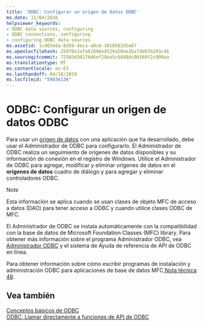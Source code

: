 ```yaml
---
title: 'ODBC: Configurar un origen de datos ODBC'
ms.date: 11/04/2016
helpviewer_keywords:
- ODBC data sources, configuring
- ODBC connections, configuring
- configuring ODBC data sources
ms.assetid: 1cd03e6a-8d59-4eca-a8c6-1010582d5e67
ms.openlocfilehash: 259f0e2afa61096e4529a50ee2ba7de07b293c46
ms.sourcegitcommit: 72583d30170d6ef29ea5c6848dc00169f2c909aa
ms.translationtype: MT
ms.contentlocale: es-ES
ms.lasthandoff: 04/18/2019
ms.locfileid: "59034136"
---
```

# <a name="odbc-configuring-an-odbc-data-source"></a>ODBC: Configurar un origen de datos ODBC

Para usar un [origen de datos](../../data/odbc/data-source-odbc.md) con una aplicación que ha desarrollado, debe usar el Administrador de ODBC para configurarlo. El Administrador de ODBC realiza un seguimiento de orígenes de datos disponibles y su información de conexión en el registro de Windows. Utilice el Administrador de ODBC para agregar, modificar y eliminar orígenes de datos en el **orígenes de datos** cuadro de diálogo y para agregar y eliminar controladores ODBC.

> [!NOTE]
>  Esta información se aplica cuando se usan clases de objeto MFC de acceso a datos (DAO) para tener acceso a ODBC y cuando utilice clases ODBC de MFC.

El Administrador de ODBC se instala automáticamente con la compatibilidad con la base de datos de Microsoft Foundation Classes (MFC) library. Para obtener más información sobre el programa Administrador ODBC, vea [Administrador ODBC](../../data/odbc/odbc-administrator.md) y el sistema de Ayuda de referencia de API de ODBC en línea.

Para obtener información sobre cómo escribir programas de instalación y administración ODBC para aplicaciones de base de datos MFC,[Nota técnica 48](../../mfc/tn048-writing-odbc-setup-and-administration-programs.md).

## <a name="see-also"></a>Vea también

[Conceptos básicos de ODBC](../../data/odbc/odbc-basics.md)<br/>
[ODBC: Llamar directamente a funciones de API de ODBC](../../data/odbc/odbc-calling-odbc-api-functions-directly.md)